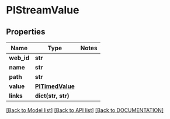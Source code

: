 # PIStreamValue

## Properties
Name | Type | Notes
------------ | ------------- | -------------
**web_id** | **str**
**name** | **str**
**path** | **str**
**value** | **[**PITimedValue**](../models/PITimedValue.md)**
**links** | **dict(str, str)**

[[Back to Model list]](../../DOCUMENTATION.md#documentation-for-models) [[Back to API list]](../../DOCUMENTATION.md#documentation-for-api-endpoints) [[Back to DOCUMENTATION]](../../DOCUMENTATION.md)
